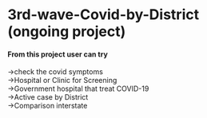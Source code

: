 # 3rd-wave-Covid-by-District (ongoing project)

#### From this project user can try

->check the covid symptoms <br/>
->Hospital or Clinic for Screening <br/>
->Government hospital that treat COVID-19 <br/>
->Active case by District <br/>
->Comparison interstate <br/>
